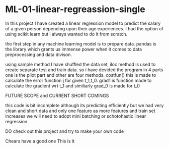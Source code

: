 # ML-01-linear-regreassion-single


In this project I have created a linear regression model to predict the salary of a given person depending upon their age experiences.
I had the option of using scikit learn but i always wanted to do it from scratch.

the first step in any machine learning model is to prepare data. pandas is the library which grants us immense power when it comes to data preprocessing and data divison.

using sample method I have shuffled the data set, iloc method is used to create separate test and train data. 
so i have devided the program in 4 parts one is the pilot part and other are four methods.
costfun() this is made to calculate the error function j for given t_1,t_0.
grad1 is function made to calculate the gradient wrt t_1
and similiarly grad_0 is made for t_0

FUTURE SCOPE and CURRENT SHORT COMINGS

this code is bit incomplete although its predicting efficiently but we had very clean and short data and only one feature
as more features and train set increases we will need to adopt mini batching or schotohastic linear regression 

DO check out this project and try to make your own code 

Chears have a good one
This is it
